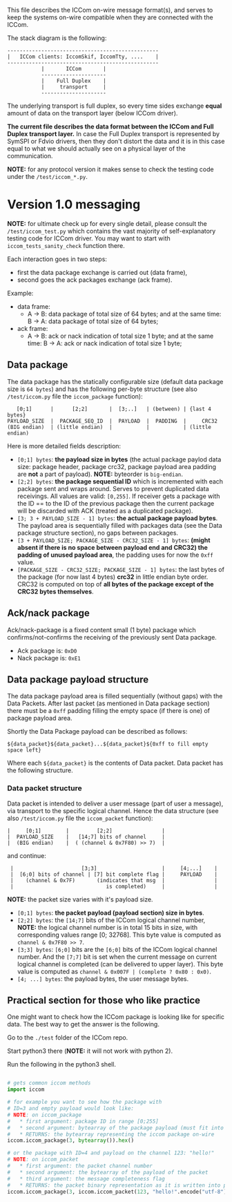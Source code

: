 This file describes the ICCom on-wire message format(s), and
serves to keep the systems on-wire compatible when they are
connected with the ICCom.

The stack diagram is the following:

```
-------------------------------------------------
|   ICCom clients: IccomSkif, IccomTty, ....    |
-------------------------------------------------
           |       ICCom       |
           ---------------------
           |    Full Duplex    |
           |     transport     |
           ---------------------
```

The underlying transport is full duplex, so every time sides exchange
**equal** amount of data on the transport layer (below ICCom driver).

**The current file describes the data format between the ICCom
and Full Duplex transport layer.** In case the Full Duplex transport
is represented by SymSPI or Fdvio drivers, then they don't distort
the data and it is in this case equal to what we should actually
see on a physical layer of the communication.

**NOTE:** for any protocol version it makes sense to check the
  testing code under the `/test/iccom_*.py`.

# Version 1.0 messaging

**NOTE:** for ultimate check up for every single detail, please
  consult the `/test/iccom_test.py` which contains the vast majority
  of self-explanatory testing code for ICCom driver. You may want
  to start with `iccom_tests_sanity_check` function there.

Each interaction goes in two steps:
* first the data package exchange is carried out (data frame),
* second goes the ack packages exchange (ack frame).

Example:

* data frame:
  * A -> B:  data package of total size of 64 bytes;
    and at the same time:
    B -> A:  data package of total size of 64 bytes;
* ack frame:
  * A -> B:  ack or nack indication of total size 1 byte;
    and at the same time:
    B -> A:  ack or nack indication of total size 1 byte;

## Data package

The data package has the statically configurable size (default data
package size is `64 bytes`) and has the following per-byte structure
(see also `/test/iccom.py` file the `iccom_package` function):

```
   [0;1]      |      [2;2]       |  [3;..]   | (between) | {last 4 bytes}
PAYLOAD_SIZE  |  PACKAGE_SEQ_ID  |  PAYLOAD  |  PADDING  |     CRC32
(BIG endian)  | (little endian)  |           |           | (little endian)
```

Here is more detailed fields description:
* `[0;1] bytes`: **the payload size in bytes** (the actual
  package paylod data size: package header, package crc32,
  package payload area padding are **not** a part of payload).
  **NOTE:** byteorder is `big-endian`.
* `[2;2] bytes`: **the package sequential ID** which is incremented
  with each package sent and wraps around. Serves to prevent
  duplicated data receivings. All values are valid: `[0,255]`.
  If receiver gets a package with the ID == to the ID of the previous
  package then the current package will be discarded with ACK (treated
  as a duplicated package).
* `[3; 3 + PAYLOAD_SIZE - 1] bytes`: **the actual package payload bytes**.
  The payload area is sequentially filled with packages data (see the
  Data package structure section), no gaps between packages.
* `[3 + PAYLOAD_SIZE; PACKAGE_SIZE - CRC32_SIZE - 1] bytes`: **(might absent if
  there is no space between payload end and CRC32) the padding of
  unused payload area**, the padding uses for now the `0xff` value.
* `[PACKAGE_SIZE - CRC32_SIZE; PACKAGE_SIZE - 1] bytes`: the last
  bytes of the package (for now last 4 bytes) **crc32** in little endian
  byte order. CRC32 is computed on top of **all bytes of the package
  except of the CRC32 bytes themselves**.
      
## Ack/nack package

Ack/nack-package is a fixed content small (1 byte) package  which
confirms/not-confirms the receiving of the previously sent Data package.

* Ack package is: `0xD0`
* Nack package is: `0xE1`

## Data package payload structure

The data package payload area is filled sequentially (without gaps) with
the Data Packets. After last packet (as mentioned in Data package section)
there must be a `0xff` padding filling the empty space (if there is one)
of package payload area.

Shortly the Data Package payload can be described as follows:

```
${data_packet}${data_packet}...${data_packet}${0xff to fill empty space left}
```

Where each `${data_packet}` is the contents of Data packet. Data
packet has the following structure.

### Data packet structure

Data packet is intended to deliver a user message (part of user a message),
via transport to the specific logical channel. Hence the data structure
(see also `/test/iccom.py` file the `iccom_packet` function):

```
|     [0;1]        |         [2;2]                |
|  PAYLOAD_SIZE    |   [14;7] bits of channel     |
|  (BIG endian)    |  ( (channel & 0x7F80) >> 7)  | 
```
and continue:
```
 |                      [3;3]                     |     [4;...]    |
 |  [6;0] bits of channel | [7] bit complete flag |     PAYLOAD    |
 |    (channel & 0x7F)       (indicates that msg  |                |
 |                              is completed)     |                |
```

**NOTE:** the packet size varies with it's payload size.

* `[0;1] bytes`: **the packet payload (payload section) size in bytes**.
* `[2;2] bytes`: the `[14;7]` bits of the ICCom logical channel number, 
  **NOTE:** the logical channel number is in total 15 bits in size, with
  corresponding values range [0; 32768]. 
  This byte value is computed as `channel & 0x7F80 >> 7`.
* `[3;3] bytes`: `[6;0]` bits are the `[6;0]` bits of the ICCom logical
  channel number. And the `[7;7]` bit is set when the current message on
  current logical channel is completed (can be delivered to upper layer).
  This byte value is computed as `channel & 0x007F | (complete ? 0x80 : 0x0)`.
* `[4; ...] bytes`: the payload bytes, the user message bytes.

## Practical section for those who like practice

One might want to check how the ICCom package is looking like for
specific data. The best way to get the answer is the following.

Go to the `./test` folder of the ICCom repo.

Start python3 there (**NOTE:** it will not work with python 2).

Run the following in the python3 shell.

```python

# gets common iccom methods
import iccom

# for example you want to see how the package with
# ID=3 and empty payload would look like:
# NOTE: on iccom_package
#   * first argument: package ID in range [0;255]
#   * second argument: bytearray of the package payload (must fit into package)
#   * RETURNS: the bytearray representing the iccom package on-wire
iccom.iccom_package(3, bytearray()).hex()

# or the package with ID=4 and payload on the channel 123: "hello!"
# NOTE: on iccom_packet
#   * first argument: the packet channel number
#   * second argument: the bytearray of the payload of the packet
#   * third argument: the message completeness flag
#   * RETURNS: the packet binary representation as it is written into package.
iccom.iccom_package(3, iccom.iccom_packet(123, "hello!".encode("utf-8"), True)).hex()
```
